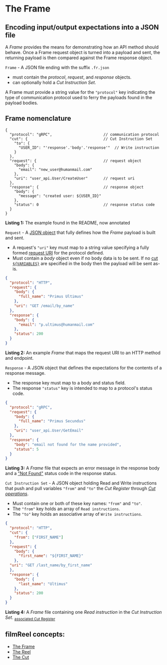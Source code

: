 # The Frame

## Encoding input/output expectations into a JSON file

A *Frame* provides the means for demonstrating how an API method should behave.
Once a Frame request object is turned into a payload and sent, the returning
payload is then compared against the Frame response object.

<a name="frame"></a>

`Frame` - A JSON file ending with the suffix `.fr.json`
* must contain the *protocol*, *request*, and *response* objects.
* can optionally hold a *Cut Instruction Set*.

A Frame must provide a string value for the `"protocol"` key indicating the
type of communication protocol used to ferry the payloads found in the payload
bodies.

## Frame nomenclature

<a name="listing-1"></a>

```jsonc
{
  "protocol": "gRPC",                       // communication protocol
  "cut": {                                  // Cut Instruction Set
    "to": {
      "USER_ID": "'response'.'body'.'response'"  // Write instruction
    }
  },
  "request": {                              // request object
    "body": {
      "email": "new_user@humanmail.com"
    },
    "uri": "user_api.User/CreateUser"       // request uri
  },
  "response": {                             // response object
    "body": {
      "message": "created user: ${USER_ID}"
    },
    "status": 0                             // response status code
  }
}

```

**Listing 1:** The example found in the README, now annotated

<a name="request"></a>

`Request` - A [JSON object](https://en.wikipedia.org/wiki/JSON#Data_types_and_syntax) that fully
defines how the *Frame* payload is built and sent.
* A request's `"uri"` key must map to a string value specifying a fully formed
[request URI](https://www.w3.org/Protocols/rfc2616/rfc2616-sec5.html#sec5.1.2)
for the protocol defined.
* Must contain a *body* object even if no body data is to be sent.
If no [cut `${VARIABLES}`](cut.md#cut-variable) are specified in the body
then the payload will be sent as-is.

<a name="listing-2"></a>

```json
{
  "protocol": "HTTP",
  "request": {
    "body": {
      "full_name": "Primus Ultimus"
    },
    "uri": "GET /email/by_name"
  },
  "response": {
    "body": {
      "email": "p.ultimus@humanmail.com"
    },
    "status": 200
  }
}
```

**Listing 2:** An example *Frame* that maps the request URI to an HTTP method and endpoint.


<a name="response"></a>

`Response` - A JSON object that defines the expectations for the contents of a
response message.
* The response key must map to a body and status field.
* The response `"status"` key is intended to map to a protocol's status code.

<a name="listing-3"></a>

```json
{
  "protocol": "gRPC",
  "request": {
    "body": {
      "full_name": "Primus Secundus"
    },
    "uri": "user_api.User/GetEmail"
  },
  "response": {
    "body": "email not found for the name provided",
    "status": 5
  }
}
```

**Listing 3:** A *Frame* file that expects an error message in the response
body and a ["Not Found"](https://github.com/grpc/grpc/blob/master/doc/statuscodes.md)
status code in the response status.

<a name="cut-instruction-set"></a>

`Cut Instruction Set` - A JSON object holding Read and Write instructions that
push and pull variables `"from"` and `"to"` the *Cut Register* through
[*Cut operations*](cut.md#cut-operation).

* Must contain one or both of these key names: `"from"` and `"to"`.
* The `"from"` key holds an array of `Read instructions`.
* The `"to"` key holds an associative array of `Write instructions`.

<a name="listing-4"></a>

```json
{
  "protocol": "HTTP",
  "cut": {
    "from": ["FIRST_NAME"]
  },
  "request": {
    "body": {
      "first_name": "${FIRST_NAME}"
    },
  "uri": "GET /last_name/by_first_name"
  },
  "response": {
    "body": {
      "last_name": "Ultimus"
    },
    "status": 200
  }
}
```

**Listing 4:** A *Frame* file containing one *Read instruction* in the *Cut
Instruction Set*. <sub>[associated Cut Register](cut.md#listing-1)</sub>

## filmReel concepts:

* [The Frame](frame.md)
* [The Reel](reel.md)
* [The Cut](cut.md)
